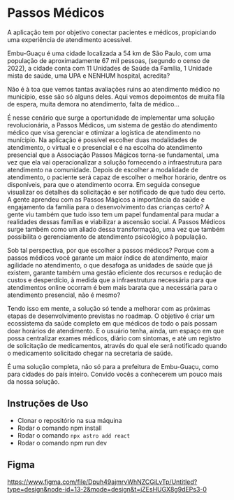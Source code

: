 # Passos Médicos
A aplicação tem por objetivo conectar pacientes e médicos, propiciando uma experiência de atendimento acessível.

Embu-Guaçu é uma cidade localizada a 54 km de São Paulo, com uma população de aproximadamente 67 mil pessoas, (segundo o censo de 2022), a cidade conta com 11 Unidades de Saúde da Família, 1 Unidade mista de saúde, uma UPA e NENHUM hospital, acredita?

Não é à toa que vemos tantas avaliações ruins ao atendimento médico no município, esse são só alguns deles. Aqui vemos depoimentos de muita fila de espera, muita demora no atendimento, falta de médico...

É nesse cenário que surge a oportunidade de implementar uma solução revolucionária, a Passos Médicos, um sistema de gestão do atendimento médico que visa gerenciar e otimizar a logística de atendimento no munícipio. Na aplicação é possível escolher duas modalidades de atendimento, o virtual e o presencial e é na escolha do atendimento presencial que a Associação Passos Mágicos torna-se fundamental, uma vez que ela vai operacionalizar a solução fornecendo a infraestrutura para atendimento na comunidade. Depois de escolher a modalidade de atendimento, o paciente será capaz de escolher o melhor horário, dentre os disponíveis, para que o atendimento ocorra. Em seguida consegue visualizar os detalhes da solicitação e ser notificado de que tudo deu certo.
A gente aprendeu com as Passos Mágicos a importância da saúde e engajamento da família para o desenvolvimento das crianças certo? A gente viu também que tudo isso tem um papel fundamental para mudar a realidades dessas famílias e viabilizar a ascensão social. A Passos Médicos surge também como um aliado dessa transformação, uma vez que também possibilita o gerenciamento de atendimento psicológico à população.

Sob tal perspectiva, por que escolher a passos médicos? Porque com a passos médicos você garante um maior índice de atendimento, maior agilidade no atendimento, o que desafoga as unidades de saúde que já existem, garante também uma gestão eficiente dos recursos e redução de custos e desperdício, à medida que a infraestrutura necessária para que atendimentos online ocorram é bem mais barata que a necessária para o atendimento presencial, não é mesmo?

Tendo isso em mente, a solução só tende a melhorar com as próximas etapas de desenvolvimento previstas no roadmap. O objetivo é criar um ecossistema da saúde completo em que médicos de todo o país possam doar horários de atendimento. E o usuário tenha, ainda, um espaço em que possa centralizar exames médicos, diário com sintomas, e até um registro de solicitação de medicamentos, através do qual ele será notificado quando o medicamento solicitado chegar na secretaria de saúde.

É uma solução completa, não só para a prefeitura de Embu-Guaçu, como para cidades do país inteiro. Convido vocês a conhecerem um pouco mais da nossa solução.

## Instruções de Uso
- Clonar o repositório na sua máquina
- Rodar o comando npm install
- Rodar o comando `npx astro add react`
- Rodar o comando npm run dev

## Figma
https://www.figma.com/file/Dpuh49ajmrvWhNZCGiLvTp/Untitled?type=design&node-id=13-2&mode=design&t=jZEsHUGX8g9dEPs3-0